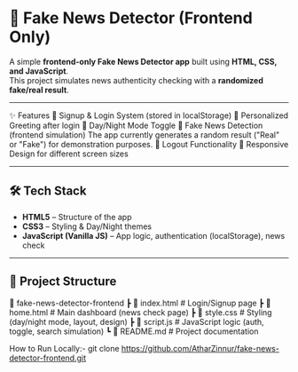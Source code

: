 # 📰 Fake News Detector (Frontend Only)

A simple **frontend-only Fake News Detector app** built using **HTML, CSS, and JavaScript**.  
This project simulates news authenticity checking with a **randomized fake/real result**.  

---

✨ Features
🔐 Signup & Login System (stored in localStorage)
👋 Personalized Greeting after login
🌙 Day/Night Mode Toggle
🔎 Fake News Detection (frontend simulation)
The app currently generates a random result ("Real" or "Fake") for demonstration purposes.
🚪 Logout Functionality
📱 Responsive Design for different screen sizes

---

## 🛠️ Tech Stack
- **HTML5** – Structure of the app  
- **CSS3** – Styling & Day/Night themes  
- **JavaScript (Vanilla JS)** – App logic, authentication (localStorage), news check  

---

## 📂 Project Structure

📁 fake-news-detector-frontend
 ┣ 📜 index.html       # Login/Signup page
 ┣ 📜 home.html        # Main dashboard (news check page)
 ┣ 📜 style.css        # Styling (day/night mode, layout, design)
 ┣ 📜 script.js        # JavaScript logic (auth, toggle, search simulation)
 ┗ 📜 README.md        # Project documentation

How to Run Locally:-
git clone https://github.com/AtharZinnur/fake-news-detector-frontend.git


